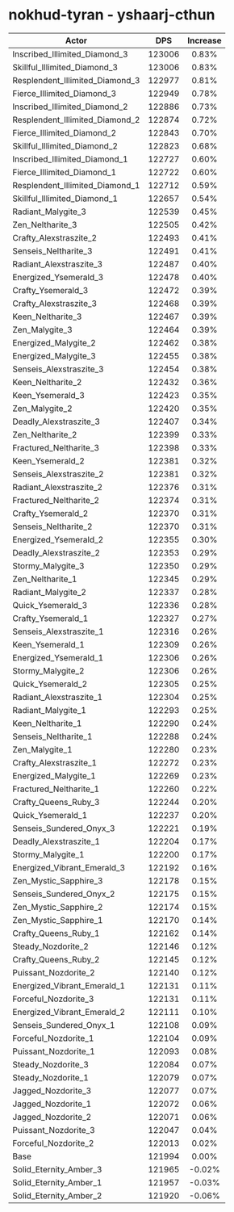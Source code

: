 # nokhud-tyran - yshaarj-cthun
| Actor | DPS | Increase |
|---|:---:|:---:|
|Inscribed_Illimited_Diamond_3|123006|0.83%|
|Skillful_Illimited_Diamond_3|123006|0.83%|
|Resplendent_Illimited_Diamond_3|122977|0.81%|
|Fierce_Illimited_Diamond_3|122949|0.78%|
|Inscribed_Illimited_Diamond_2|122886|0.73%|
|Resplendent_Illimited_Diamond_2|122874|0.72%|
|Fierce_Illimited_Diamond_2|122843|0.70%|
|Skillful_Illimited_Diamond_2|122823|0.68%|
|Inscribed_Illimited_Diamond_1|122727|0.60%|
|Fierce_Illimited_Diamond_1|122722|0.60%|
|Resplendent_Illimited_Diamond_1|122712|0.59%|
|Skillful_Illimited_Diamond_1|122657|0.54%|
|Radiant_Malygite_3|122539|0.45%|
|Zen_Neltharite_3|122505|0.42%|
|Crafty_Alexstraszite_2|122493|0.41%|
|Senseis_Neltharite_3|122491|0.41%|
|Radiant_Alexstraszite_3|122487|0.40%|
|Energized_Ysemerald_3|122478|0.40%|
|Crafty_Ysemerald_3|122472|0.39%|
|Crafty_Alexstraszite_3|122468|0.39%|
|Keen_Neltharite_3|122467|0.39%|
|Zen_Malygite_3|122464|0.39%|
|Energized_Malygite_2|122462|0.38%|
|Energized_Malygite_3|122455|0.38%|
|Senseis_Alexstraszite_3|122454|0.38%|
|Keen_Neltharite_2|122432|0.36%|
|Keen_Ysemerald_3|122423|0.35%|
|Zen_Malygite_2|122420|0.35%|
|Deadly_Alexstraszite_3|122407|0.34%|
|Zen_Neltharite_2|122399|0.33%|
|Fractured_Neltharite_3|122398|0.33%|
|Keen_Ysemerald_2|122381|0.32%|
|Senseis_Alexstraszite_2|122381|0.32%|
|Radiant_Alexstraszite_2|122376|0.31%|
|Fractured_Neltharite_2|122374|0.31%|
|Crafty_Ysemerald_2|122370|0.31%|
|Senseis_Neltharite_2|122370|0.31%|
|Energized_Ysemerald_2|122355|0.30%|
|Deadly_Alexstraszite_2|122353|0.29%|
|Stormy_Malygite_3|122350|0.29%|
|Zen_Neltharite_1|122345|0.29%|
|Radiant_Malygite_2|122337|0.28%|
|Quick_Ysemerald_3|122336|0.28%|
|Crafty_Ysemerald_1|122327|0.27%|
|Senseis_Alexstraszite_1|122316|0.26%|
|Keen_Ysemerald_1|122309|0.26%|
|Energized_Ysemerald_1|122306|0.26%|
|Stormy_Malygite_2|122306|0.26%|
|Quick_Ysemerald_2|122305|0.25%|
|Radiant_Alexstraszite_1|122304|0.25%|
|Radiant_Malygite_1|122293|0.25%|
|Keen_Neltharite_1|122290|0.24%|
|Senseis_Neltharite_1|122288|0.24%|
|Zen_Malygite_1|122280|0.23%|
|Crafty_Alexstraszite_1|122272|0.23%|
|Energized_Malygite_1|122269|0.23%|
|Fractured_Neltharite_1|122260|0.22%|
|Crafty_Queens_Ruby_3|122244|0.20%|
|Quick_Ysemerald_1|122237|0.20%|
|Senseis_Sundered_Onyx_3|122221|0.19%|
|Deadly_Alexstraszite_1|122204|0.17%|
|Stormy_Malygite_1|122200|0.17%|
|Energized_Vibrant_Emerald_3|122192|0.16%|
|Zen_Mystic_Sapphire_3|122178|0.15%|
|Senseis_Sundered_Onyx_2|122175|0.15%|
|Zen_Mystic_Sapphire_2|122174|0.15%|
|Zen_Mystic_Sapphire_1|122170|0.14%|
|Crafty_Queens_Ruby_1|122162|0.14%|
|Steady_Nozdorite_2|122146|0.12%|
|Crafty_Queens_Ruby_2|122145|0.12%|
|Puissant_Nozdorite_2|122140|0.12%|
|Energized_Vibrant_Emerald_1|122131|0.11%|
|Forceful_Nozdorite_3|122131|0.11%|
|Energized_Vibrant_Emerald_2|122111|0.10%|
|Senseis_Sundered_Onyx_1|122108|0.09%|
|Forceful_Nozdorite_1|122104|0.09%|
|Puissant_Nozdorite_1|122093|0.08%|
|Steady_Nozdorite_3|122084|0.07%|
|Steady_Nozdorite_1|122079|0.07%|
|Jagged_Nozdorite_3|122077|0.07%|
|Jagged_Nozdorite_1|122072|0.06%|
|Jagged_Nozdorite_2|122071|0.06%|
|Puissant_Nozdorite_3|122047|0.04%|
|Forceful_Nozdorite_2|122013|0.02%|
|Base|121994|0.00%|
|Solid_Eternity_Amber_3|121965|-0.02%|
|Solid_Eternity_Amber_1|121957|-0.03%|
|Solid_Eternity_Amber_2|121920|-0.06%|
